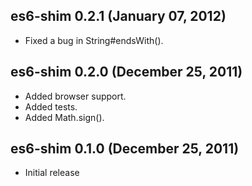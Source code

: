 ## es6-shim 0.2.1 (January 07, 2012)
* Fixed a bug in String#endsWith().

## es6-shim 0.2.0 (December 25, 2011)
* Added browser support.
* Added tests.
* Added Math.sign().

## es6-shim 0.1.0 (December 25, 2011)
* Initial release
